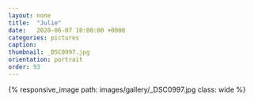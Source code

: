 ```yaml
---
layout: none
title:  "Julie"
date:   2020-06-07 10:00:00 +0000
categories: pictures
caption: 
thumbnail: _DSC0997.jpg
orientation: portrait
order: 93
---
```

{% responsive_image path: images/gallery/_DSC0997.jpg class: wide %}
